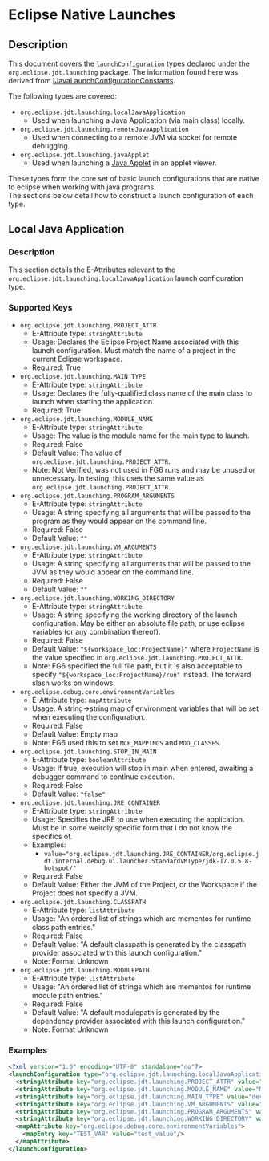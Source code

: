 # Eclipse Native Launches
## Description
This document covers the `launchConfiguration` types declared under the `org.eclipse.jdt.launching` package. The information found here was derived from [IJavaLaunchConfigurationConstants](https://github.com/eclipse-jdt/eclipse.jdt.debug/blob/master/org.eclipse.jdt.launching/launching/org/eclipse/jdt/launching/IJavaLaunchConfigurationConstants.java).

The following types are covered:
* `org.eclipse.jdt.launching.localJavaApplication`
  * Used when launching a Java Application (via main class) locally.
* `org.eclipse.jdt.launching.remoteJavaApplication`
  * Used when connecting to a remote JVM via socket for remote debugging.
* `org.eclipse.jdt.launching.javaApplet`
  * Used when launching a [Java Applet](https://www.tutorialspoint.com/java/java_applet_basics.htm) in an applet viewer.

These types form the core set of basic launch configurations that are native to eclipse when working with java programs.  
The sections below detail how to construct a launch configuration of each type.

## Local Java Application
### Description
This section details the E-Attributes relevant to the `org.eclipse.jdt.launching.localJavaApplication` launch configuration type.  
### Supported Keys
* `org.eclipse.jdt.launching.PROJECT_ATTR`
  * E-Attribute type: `stringAttribute`
  * Usage: Declares the Eclipse Project Name associated with this launch configuration. Must match the name of a project in the current Eclipse workspace.
  * Required: True
* `org.eclipse.jdt.launching.MAIN_TYPE`
  * E-Attribute type: `stringAttribute`
  * Usage: Declares the fully-qualified class name of the main class to launch when starting the application.
  * Required: True
* `org.eclipse.jdt.launching.MODULE_NAME`
  * E-Attribute type: `stringAttribute`
  * Usage: The value is the module name for the main type to launch.
  * Required: False
  * Default Value: The value of `org.eclipse.jdt.launching.PROJECT_ATTR`.
  * Note: Not Verified, was not used in FG6 runs and may be unused or unnecessary. In testing, this uses the same value as `org.eclipse.jdt.launching.PROJECT_ATTR`.
* `org.eclipse.jdt.launching.PROGRAM_ARGUMENTS`
  * E-Attribute type: `stringAttribute`
  * Usage: A string specifying all arguments that will be passed to the program as they would appear on the command line.
  * Required: False
  * Default Value: `""`
* `org.eclipse.jdt.launching.VM_ARGUMENTS`
  * E-Attribute type: `stringAttribute`
  * Usage: A string specifying all arguments that will be passed to the JVM as they would appear on the command line.
  * Required: False
  * Default Value: `""`
* `org.eclipse.jdt.launching.WORKING_DIRECTORY`
  * E-Attribute type: `stringAttribute`
  * Usage: A string specifying the working directory of the launch configuration. May be either an absolute file path, or use eclipse variables (or any combination thereof).
  * Required: False
  * Default Value: `"${workspace_loc:ProjectName}"` where `ProjectName` is the value specified in `org.eclipse.jdt.launching.PROJECT_ATTR`.
  * Note: FG6 specified the full file path, but it is also acceptable to specify `"${workspace_loc:ProjectName}/run"` instead. The forward slash works on windows.
* `org.eclipse.debug.core.environmentVariables`
  * E-Attribute type: `mapAttribute`
  * Usage: A string->string map of environment variables that will be set when executing the configuration.
  * Required: False
  * Default Value: Empty map
  * Note: FG6 used this to set `MCP_MAPPINGS` and `MOD_CLASSES`.
* `org.eclipse.jdt.launching.STOP_IN_MAIN`
  * E-Attribute type: `booleanAttribute`
  * Usage: If true, execution will stop in main when entered, awaiting a debugger command to continue execution.
  * Required: False
  * Default Value: `"false"`
* `org.eclipse.jdt.launching.JRE_CONTAINER`
  * E-Attribute type: `stringAttribute`
  * Usage: Specifies the JRE to use when executing the application. Must be in some weirdly specific form that I do not know the specifics of.
  * Examples:
    * `value="org.eclipse.jdt.launching.JRE_CONTAINER/org.eclipse.jdt.internal.debug.ui.launcher.StandardVMType/jdk-17.0.5.8-hotspot/"`
  * Required: False
  * Default Value: Either the JVM of the Project, or the Workspace if the Project does not specify a JVM.
* `org.eclipse.jdt.launching.CLASSPATH`
  * E-Attribute type: `listAttribute`
  * Usage: "An ordered list of strings which are mementos for runtime class path entries."
  * Required: False
  * Default Value: "A default classpath is generated by the classpath provider associated with this launch configuration."
  * Note: Format Unknown
* `org.eclipse.jdt.launching.MODULEPATH`
  * E-Attribute type: `listAttribute`
  * Usage: "An ordered list of strings which are mementos for runtime module path entries."
  * Required: False
  * Default Value: "A default modulepath is generated by the dependency provider associated with this launch configuration."
  * Note: Format Unknown
### Examples
```xml
<?xml version="1.0" encoding="UTF-8" standalone="no"?>
<launchConfiguration type="org.eclipse.jdt.launching.localJavaApplication">
  <stringAttribute key="org.eclipse.jdt.launching.PROJECT_ATTR" value="MyProjectName"/>
  <stringAttribute key="org.eclipse.jdt.launching.MODULE_NAME" value="MyProjectName"/>
  <stringAttribute key="org.eclipse.jdt.launching.MAIN_TYPE" value="dev.shadowsoffire.test.MyProjectName"/>
  <stringAttribute key="org.eclipse.jdt.launching.VM_ARGUMENTS" value="-Xmx512M"/>
  <stringAttribute key="org.eclipse.jdt.launching.PROGRAM_ARGUMENTS" value="--testArgument testArgValue"/>
  <stringAttribute key="org.eclipse.jdt.launching.WORKING_DIRECTORY" value="${workspace_loc:MyProjectName}/run"/>
  <mapAttribute key="org.eclipse.debug.core.environmentVariables">
    <mapEntry key="TEST_VAR" value="test_value"/>
  </mapAttribute>
</launchConfiguration>
```